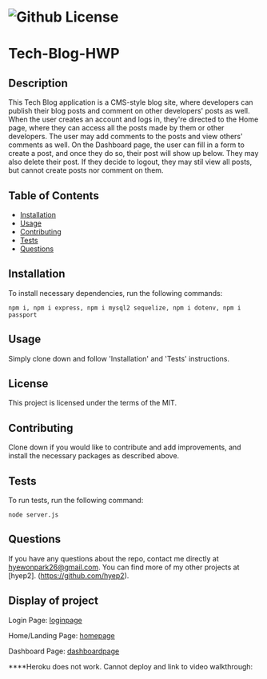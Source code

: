 # ![Github License](https://img.shields.io/badge/license-MIT-blue.svg)
  
# Tech-Blog-HWP

## Description

This Tech Blog application is a CMS-style blog site, where developers can publish their blog posts and comment on other developers' posts as well. When the user creates an account and logs in, they're directed to the Home page, where they can access all the posts made by them or other developers. The user may add comments to the posts and view others' comments as well. On the Dashboard page, the user can fill in a form to create a post, and once they do so, their post will show up below. They may also delete their post. If they decide to logout, they may stil view all posts, but cannot create posts nor comment on them. 

## Table of Contents
* [Installation](#installation)
* [Usage](#usage)
* [Contributing](#contributing)
* [Tests](#tests)
* [Questions](#questions)

## Installation

To install necessary dependencies, run the following commands: 

```
npm i, npm i express, npm i mysql2 sequelize, npm i dotenv, npm i passport
```

## Usage

Simply clone down and follow 'Installation' and 'Tests' instructions.

## License

This project is licensed under the terms of the MIT.

## Contributing

Clone down if you would like to contribute and add improvements, and install the necessary packages as described above.

## Tests

To run tests, run the following command:

```
node server.js
```

## Questions

If you have any questions about the repo, contact me directly at hyewonpark26@gmail.com.
You can find more of my other projects at [hyep2]. (https://github.com/hyep2).

## Display of project
Login Page:
[loginpage](./assets/login.png)

Home/Landing Page:
[homepage](./assets/home.png)

Dashboard Page:
[dashboardpage](./assets/dashboard.png)


****Heroku does not work. Cannot deploy and link to video walkthrough:
